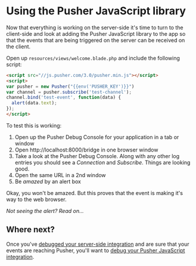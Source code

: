 # Using the Pusher JavaScript library

Now that everything is working on the server-side it's time to turn to the client-side and look at adding the Pusher JavaScript library to the app so that the events that are being triggered on the server can be received on the client.

<i class="fa fa-rocket fa-2"></i> Open up `resources/views/welcome.blade.php` and include the following script:

```html
<script src="//js.pusher.com/3.0/pusher.min.js"></script>
<script>
var pusher = new Pusher("{{env('PUSHER_KEY')}}")
var channel = pusher.subscribe('test-channel');
channel.bind('test-event', function(data) {
  alert(data.text);
});
</script>
```

<i class="fa fa-rocket fa-2"></i> To test this is working:

1. Open up the Pusher Debug Console for your application in a tab or window
2. Open http://localhost:8000/bridge in one browser window
3. Take a look at the Pusher Debug Console. Along with any other log entries you should see a *Connection* and *Subscribe*. Things are looking good.
4. Open the same URL in a 2nd window
5. Be *amazed* by an alert box

Okay, you won't be amazed. But this proves that the event is making it's way to the web browser.

*Not seeing the alert? Read on...*

## Where next?

Once you've [debugged your server-side integration](./server-debugging.md) and are sure that your events are reaching Pusher, you'll want to [debug your Pusher JavaScript integration](./pusher-js-debugging.md).
